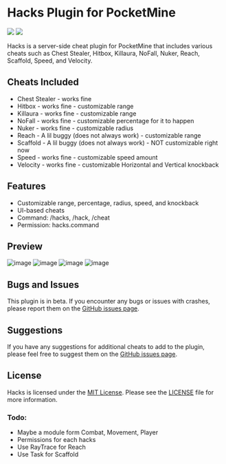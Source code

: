 # Hacks Plugin for PocketMine
[![](https://poggit.pmmp.io/shield.state/Hacks)](https://poggit.pmmp.io/p/Hacks) [![](https://poggit.pmmp.io/shield.dl.total/Hacks)](https://poggit.pmmp.io/p/Hacks)

Hacks is a server-side cheat plugin for PocketMine that includes various cheats such as Chest Stealer, Hitbox, Killaura, NoFall, Nuker, Reach, Scaffold, Speed, and Velocity.

## Cheats Included

- Chest Stealer - works fine
- Hitbox - works fine - customizable range
- Killaura - works fine - customizable range
- NoFall - works fine - customizable percentage for it to happen
- Nuker - works fine - customizable radius
- Reach - A lil buggy (does not always work) - customizable range
- Scaffold - A lil buggy (does not always work) - NOT customizable right now
- Speed - works fine - customizable speed amount
- Velocity - works fine - customizable Horizontal and Vertical knockback

## Features

- Customizable range, percentage, radius, speed, and knockback
- UI-based cheats
- Command: /hacks, /hack, /cheat
- Permission: hacks.command

## Preview

![image](https://user-images.githubusercontent.com/125380942/236167872-982e72d3-cf25-4ba5-9708-76a69aa06989.png)
![image](https://user-images.githubusercontent.com/125380942/236168190-6b766acc-bc9e-465e-9dc6-93f2cbfda621.png)
![image](https://user-images.githubusercontent.com/125380942/236168316-ee9fdfb7-ae2d-47f0-80ee-fa6284abceca.png)
![image](https://user-images.githubusercontent.com/125380942/236168878-d5b8688f-598d-43ee-966f-973b7ceb036a.png)

## Bugs and Issues

This plugin is in beta. If you encounter any bugs or issues with crashes, please report them on the [GitHub issues page](https://github.com/Inaay/Hacks/issues).

## Suggestions

If you have any suggestions for additional cheats to add to the plugin, please feel free to suggest them on the [GitHub issues page](https://github.com/Inaay/Hacks/issues).

## License

Hacks is licensed under the [MIT License](https://github.com/Inaay/Hacks/blob/main/LICENSE). Please see the [LICENSE](https://github.com/Inaay/Hacks/blob/main/LICENSE) file for more information.

### Todo:
* Maybe a module form Combat, Movement, Player
* Permissions for each hacks
* Use RayTrace for Reach
* Use Task for Scaffold
